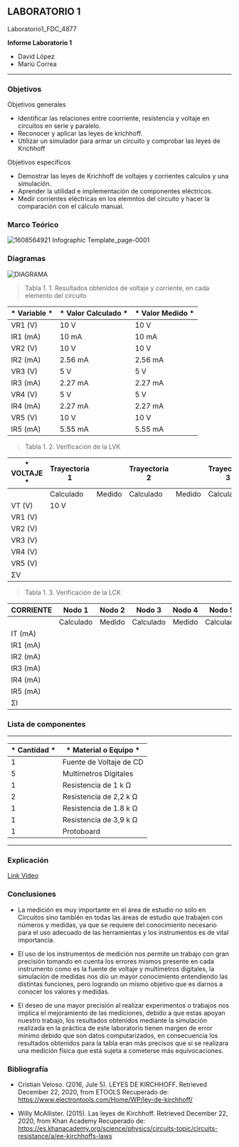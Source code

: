##  LABORATORIO 1	

Laboratorio1_FDC_4877	

**Informe Laboratorio 1**

- David López	
- Mariú Correa	

------------	

###  Objetivos	

Objetivos generales   	
- Identificar las relaciones entre coorriente, resistencia y voltaje en circuitos en serie y paralelo.	
- Reconocer y aplicar las leyes de krichhoff.	
- Utilizar un simulador para armar un circuito y comprobar las leyes de Krichhoff  	

Objetivos específicos	
- Demostrar las leyes de Krichhoff de voltajes y corrientes calculos y una simulación.	
- Aprender la utilidad e implementación de componentes eléctricos.	
- Medir corrientes eléctricas en los elemntos del circuito y hacer la comparación con el cálculo manual.	

###  Marco Teórico	

![1608564921 Infographic Template_page-0001](https://user-images.githubusercontent.com/76136485/102864135-9d523a80-4401-11eb-9f6d-5e8e8d6b2d12.jpg)


###  Diagramas	

![DIAGRAMA](https://user-images.githubusercontent.com/76136485/102864217-be1a9000-4401-11eb-9d4a-af394c763bb4.png)

> Tabla 1. 1. Resultados obtenidos de voltaje y corriente, en cada elemento del circuito	

| * Variable * | * Valor Calculado * | * Valor Medido * |	
| ------------ | ------------ | ------------ |	
| VR1 (V) | 10 V | 10 V |	
| IR1 (mA) |10 mA |10 mA |	
| VR2 (V) | 10 V | 10 V |	
| IR2 (mA) |2.56 mA |2.56 mA |	
| VR3 (V) | 5 V | 5 V |	
| IR3 (mA) |2.27 mA | 2.27 mA |	
| VR4 (V) | 5 V | 5 V |	
| IR4 (mA) |2.27 mA |2.27 mA |	
| VR5 (V) | 10 V | 10 V |	
| IR5 (mA) |5.55 mA |5.55 mA |	


> Tabla 1. 2. Verificación de la LVK	

| * VOLTAJE * | Trayectoria 1 | | Trayectoria 2 | | Trayectoria 3 | |	
| ------------ | ------------ | ------------ | ------------ | ------------ | ------------ | ------------ |	
| | Calculado | Medido | Calculado | Medido | Calculado | Medido |	
| VT (V) | 10 V | | | | | |	
| VR1 (V) | | | | | | |	
| VR2 (V) | | | | | | |	
| VR3 (V) | | | | | | |	
| VR4 (V) | | | | | | |	
| VR5 (V) | | | | | | |	
| ΣV | | | | | | f |	

> Tabla 1. 3. Verificación de la LCK	

|  **CORRIENTE** |  Nodo 1 | Nodo 2  | Nodo 3  | Nodo 4   | Nodo 5  | | | | | | 
| ------------ | ------------ | ------------ | ------------ | ------------ | ------------ | ------------ | ------------ | ------------ | ------------ | ------------ |
| | Calculado  | Medido  | Calculado  | Medido  | Calculado  | Medido  | Calculado  | Medido  | Calculado  | Medido  |
| IT (mA) |   |   |   |   |   |   |   |   |   |   |
| IR1 (mA)|   |   |   |   |   |   |   |   |   |   |
| IR2 (mA)|   |   |   |   |   |   |   |   |   |   |
| IR3 (mA)|   |   |   |   |   |   |   |   |   |   |
| IR4 (mA)|   |   |   |   |   |   |   |   |   |   |
| IR5 (mA)|   |   |   |   |   |   |   |   |   |   |
| ΣI      |   |   |   |   |   |   |   |   |   | f  |

###  Lista de componentes  	
------------	
| * Cantidad * | * Material o Equipo * |	
| ------------ | ------------ |	
| 1 | Fuente de Voltaje de CD |	
| 5 | Multímetros Digitales |	
| 1 | Resistencia de 1 k Ω |	
| 2 | Resistencia de 2,2 k Ω |	
| 1 | Resistencia de 1.8 k Ω |	
| 1 | Resistencia de 3,9 k Ω |	
| 1 | Protoboard |	
------------

### Explicación

[Link Video](https://www.youtube.com/watch?v=JEmUxMcAUco "Link Video")

### Conclusiones

-	La medición es muy importante en el área de estudio no solo en Circuitos sino también en todas las áreas de estudio que trabajen con números y medidas, ya que se requiere del conocimiento necesario para el uso adecuado de las herramientas y los instrumentos es de vital importancia.

-	El uso de los instrumentos de medición nos permite un trabajo con gran precisión tomando en cuenta los errores mismos presente en cada instrumento como es la fuente de voltaje y multímetros digitales, la simulación de medidas nos dio un mayor conocimiento entendiendo las distintas funciones, pero logrando un mismo objetivo que es darnos a conocer los valores y medidas.


-	El deseo de una mayor precisión al realizar experimentos o trabajos nos implica el mejoramiento de las mediciones, debido a que estas apoyan nuestro trabajo, los resultados obtenidos mediante la simulación realizada en la práctica de este laboratorio tienen margen de error mínimo debido que son datos computarizados, en consecuencia los resultados obtenidos para la tabla eran más precisos que si se realizara una medición física que está sujeta a cometerse más equivocaciones.


### Bibliografía

-	Cristian Veloso. (2016, Jule 5). LEYES DE KIRCHHOFF. Retrieved December 22, 2020, from ETOOLS Recuperado de: https://www.electrontools.com/Home/WP/ley-de-kirchhoff/

-	Willy McAllister. (2015). Las leyes de Kirchhoff. Retrieved December 22, 2020, from Khan Academy Recuperado de: https://es.khanacademy.org/science/physics/circuits-topic/circuits-resistance/a/ee-kirchhoffs-laws 

